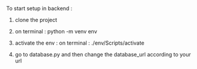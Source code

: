 # 

To start setup in backend : 

1. clone the project

2. on terminal : python -m venv env

3. activate the env : on terminal : ./env/Scripts/activate

4. go to database.py and then change the database_url according to your url
